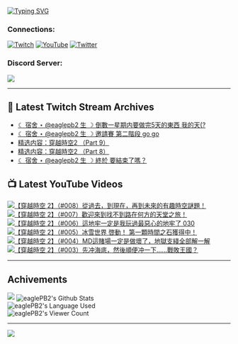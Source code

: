 <!--### Hello people, I'm EaglePB2 - The one who building something for fun 👋
Thank you for standby for this profile.   
The purpose of this profile is coming soon.   
You may come back later, as you wish if this readme.md is updated.   -->

<a href="https://git.io/typing-svg"><img src="https://readme-typing-svg.herokuapp.com?font=Fira+Code&duration=1000&pause=5000&vCenter=true&random=false&width=500&lines=%F0%9F%91%8B+Hello+Everyone%2C+I'm+EaglePB2.;%F0%9F%99%87+Thank+you+for+stopping+by+my+profile.+;%F0%9F%94%AD+%3D%3D%3D%3D+%F0%9F%94%AD;%F0%9F%91%8B+%E4%BD%A0%E5%A5%BD%EF%BC%8C%E6%AD%A1%E8%BF%8E%E4%BE%86%E5%88%B0%E6%88%91%E7%9A%84%E4%BB%A3%E7%A2%BC%E5%BA%AB%E3%80%82;%F0%9F%99%87+%E6%84%9F%E8%AC%9D%E5%89%8D%E4%BE%86%E5%8F%83%E8%A7%80%E5%B0%8F%E5%B1%8B+owo~" alt="Typing SVG" /></a>

### Connections:

[![Twitch](https://img.shields.io/badge/Twitch-9347FF?style=flat-square&logo=twitch&logoColor=white)](https://www.twitch.tv/eaglepb2)
[![YouTube](https://img.shields.io/badge/YouTube-%23FF0000.svg?style=flat-square&logo=YouTube&logoColor=white)](https://www.youtube.com/eaglepb2)
[![Twitter](https://img.shields.io/badge/Twitter-%231DA1F2.svg?style=flat-square&logo=Twitter&logoColor=white)](https://twitter.com/eaglepb2)

### Discord Server:

[![](https://invidget.switchblade.xyz/qKrub9b?theme=dark&language=ch)](https://discord.gg/qKrub9b)

---

## 👾 Latest Twitch Stream Archives
<!-- TWITCH:START -->
- [☾ 宿舍 ⋆ @eaglepb2 生 ☽ 倒數一星期内要做完5天的東西 我的天&lpar;?](https://www.twitch.tv/videos/2326467620)
- [☾ 宿舍 ⋆ @eaglepb2 生 ☽ 邀請賽 第二階段 go go](https://www.twitch.tv/videos/2323954037)
- [精选内容：穿越時空2 （Part 9）](https://www.twitch.tv/videos/2323148869)
- [精选内容：穿越時空2 （Part 8）](https://www.twitch.tv/videos/2323148774)
- [☾ 宿舍 ⋆ @eaglepb2 生 ☽ 終於 要結束了嗎？](https://www.twitch.tv/videos/2322313850)
<!-- TWITCH:END -->



## 📺 Latest YouTube Videos
<!-- YOUTUBE:START -->
<!-- YOUTUBE:END -->

<!-- BEGIN YOUTUBE-CARDS -->
<a href="https://www.youtube.com/watch?v=FP5lKk5idy8">
  <picture>
    <source media="(prefers-color-scheme: dark)" srcset="https://ytcards.demolab.com/?id=FP5lKk5idy8&title=%E3%80%90%E7%A9%BF%E8%B6%8A%E6%99%82%E7%A9%BA+2%E3%80%91%EF%BC%88%23008%EF%BC%89%E5%BE%9E%E9%81%8E%E5%8E%BB%EF%BC%8C%E5%88%B0%E7%8F%BE%E5%9C%A8%EF%BC%8C%E5%86%8D%E5%88%B0%E6%9C%AA%E4%BE%86%E7%9A%84%E6%9C%89%E8%B6%A3%E6%99%82%E7%A9%BA%E8%AC%8E%E9%A1%8C%EF%BC%81&lang=zh&timestamp=1734244709&background_color=%230d1117&title_color=%23ffffff&stats_color=%23dedede&max_title_lines=1&width=250&border_radius=5&duration=20371">
    <img src="https://ytcards.demolab.com/?id=FP5lKk5idy8&title=%E3%80%90%E7%A9%BF%E8%B6%8A%E6%99%82%E7%A9%BA+2%E3%80%91%EF%BC%88%23008%EF%BC%89%E5%BE%9E%E9%81%8E%E5%8E%BB%EF%BC%8C%E5%88%B0%E7%8F%BE%E5%9C%A8%EF%BC%8C%E5%86%8D%E5%88%B0%E6%9C%AA%E4%BE%86%E7%9A%84%E6%9C%89%E8%B6%A3%E6%99%82%E7%A9%BA%E8%AC%8E%E9%A1%8C%EF%BC%81&lang=zh&timestamp=1734244709&background_color=%23ffffff&title_color=%2324292f&stats_color=%2357606a&max_title_lines=1&width=250&border_radius=5&duration=20371" alt="【穿越時空 2】（#008）從過去，到現在，再到未來的有趣時空謎題！" title="【穿越時空 2】（#008）從過去，到現在，再到未來的有趣時空謎題！">
  </picture>
</a>
<a href="https://www.youtube.com/watch?v=6EuFPfnB1cA">
  <picture>
    <source media="(prefers-color-scheme: dark)" srcset="https://ytcards.demolab.com/?id=6EuFPfnB1cA&title=%E3%80%90%E7%A9%BF%E8%B6%8A%E6%99%82%E7%A9%BA+2%E3%80%91%EF%BC%88%23007%EF%BC%89%E6%AD%A1%E8%BF%8E%E4%BE%86%E5%88%B0%E6%89%BE%E4%B8%8D%E5%88%B0%E8%B7%AF%E5%9C%A8%E4%BD%95%E6%96%B9%E7%9A%84%E5%A4%A9%E5%A0%82%E4%B9%8B%E6%97%85%EF%BC%81&lang=zh&timestamp=1734168337&background_color=%230d1117&title_color=%23ffffff&stats_color=%23dedede&max_title_lines=1&width=250&border_radius=5&duration=23971">
    <img src="https://ytcards.demolab.com/?id=6EuFPfnB1cA&title=%E3%80%90%E7%A9%BF%E8%B6%8A%E6%99%82%E7%A9%BA+2%E3%80%91%EF%BC%88%23007%EF%BC%89%E6%AD%A1%E8%BF%8E%E4%BE%86%E5%88%B0%E6%89%BE%E4%B8%8D%E5%88%B0%E8%B7%AF%E5%9C%A8%E4%BD%95%E6%96%B9%E7%9A%84%E5%A4%A9%E5%A0%82%E4%B9%8B%E6%97%85%EF%BC%81&lang=zh&timestamp=1734168337&background_color=%23ffffff&title_color=%2324292f&stats_color=%2357606a&max_title_lines=1&width=250&border_radius=5&duration=23971" alt="【穿越時空 2】（#007）歡迎來到找不到路在何方的天堂之旅！" title="【穿越時空 2】（#007）歡迎來到找不到路在何方的天堂之旅！">
  </picture>
</a>
<a href="https://www.youtube.com/watch?v=N2liAT1liSY">
  <picture>
    <source media="(prefers-color-scheme: dark)" srcset="https://ytcards.demolab.com/?id=N2liAT1liSY&title=%E3%80%90%E7%A9%BF%E8%B6%8A%E6%99%82%E7%A9%BA+2%E3%80%91%EF%BC%88%23006%EF%BC%89%E9%80%99%E5%9C%B0%E7%89%A2%E4%B8%80%E5%AE%9A%E6%98%AF%E6%88%91%E7%8E%A9%E9%81%8E%E6%9C%80%E6%83%A1%E5%BF%83%E7%9A%84%E5%9C%B0%E7%89%A2%E4%BA%86+030&lang=zh&timestamp=1734073923&background_color=%230d1117&title_color=%23ffffff&stats_color=%23dedede&max_title_lines=1&width=250&border_radius=5&duration=25302">
    <img src="https://ytcards.demolab.com/?id=N2liAT1liSY&title=%E3%80%90%E7%A9%BF%E8%B6%8A%E6%99%82%E7%A9%BA+2%E3%80%91%EF%BC%88%23006%EF%BC%89%E9%80%99%E5%9C%B0%E7%89%A2%E4%B8%80%E5%AE%9A%E6%98%AF%E6%88%91%E7%8E%A9%E9%81%8E%E6%9C%80%E6%83%A1%E5%BF%83%E7%9A%84%E5%9C%B0%E7%89%A2%E4%BA%86+030&lang=zh&timestamp=1734073923&background_color=%23ffffff&title_color=%2324292f&stats_color=%2357606a&max_title_lines=1&width=250&border_radius=5&duration=25302" alt="【穿越時空 2】（#006）這地牢一定是我玩過最惡心的地牢了 030" title="【穿越時空 2】（#006）這地牢一定是我玩過最惡心的地牢了 030">
  </picture>
</a>
<a href="https://www.youtube.com/watch?v=dtdEnCO-GIk">
  <picture>
    <source media="(prefers-color-scheme: dark)" srcset="https://ytcards.demolab.com/?id=dtdEnCO-GIk&title=%E3%80%90%E7%A9%BF%E8%B6%8A%E6%99%82%E7%A9%BA+2%E3%80%91%EF%BC%88%23005%EF%BC%89%E5%86%B0%E9%9B%AA%E4%B8%96%E7%95%8C+%E5%95%93%E5%8B%95%EF%BC%81+%E7%AC%AC%E4%B8%80%E9%A1%86%E6%99%82%E9%96%93%E4%B9%8B%E7%9F%B3%E7%8D%B2%E5%BE%97%E4%B8%AD%EF%BC%81&lang=zh&timestamp=1733980322&background_color=%230d1117&title_color=%23ffffff&stats_color=%23dedede&max_title_lines=1&width=250&border_radius=5&duration=15931">
    <img src="https://ytcards.demolab.com/?id=dtdEnCO-GIk&title=%E3%80%90%E7%A9%BF%E8%B6%8A%E6%99%82%E7%A9%BA+2%E3%80%91%EF%BC%88%23005%EF%BC%89%E5%86%B0%E9%9B%AA%E4%B8%96%E7%95%8C+%E5%95%93%E5%8B%95%EF%BC%81+%E7%AC%AC%E4%B8%80%E9%A1%86%E6%99%82%E9%96%93%E4%B9%8B%E7%9F%B3%E7%8D%B2%E5%BE%97%E4%B8%AD%EF%BC%81&lang=zh&timestamp=1733980322&background_color=%23ffffff&title_color=%2324292f&stats_color=%2357606a&max_title_lines=1&width=250&border_radius=5&duration=15931" alt="【穿越時空 2】（#005）冰雪世界 啓動！ 第一顆時間之石獲得中！" title="【穿越時空 2】（#005）冰雪世界 啓動！ 第一顆時間之石獲得中！">
  </picture>
</a>
<a href="https://www.youtube.com/watch?v=7vqZqMIZvjM">
  <picture>
    <source media="(prefers-color-scheme: dark)" srcset="https://ytcards.demolab.com/?id=7vqZqMIZvjM&title=%E3%80%90%E7%A9%BF%E8%B6%8A%E6%99%82%E7%A9%BA+2%E3%80%91%EF%BC%88%23004%EF%BC%89MD%E9%80%99%E8%B3%AD%E5%A0%B4%E4%B8%80%E5%AE%9A%E6%98%AF%E5%81%9A%E5%A3%9E%E4%BA%86%EF%BC%8C%E5%9C%B0%E7%8D%84%E6%94%AF%E7%B6%AB%E5%85%A8%E9%83%A8%E8%A7%A3%E4%B8%80%E8%A7%A3&lang=zh&timestamp=1733741132&background_color=%230d1117&title_color=%23ffffff&stats_color=%23dedede&max_title_lines=1&width=250&border_radius=5&duration=14999">
    <img src="https://ytcards.demolab.com/?id=7vqZqMIZvjM&title=%E3%80%90%E7%A9%BF%E8%B6%8A%E6%99%82%E7%A9%BA+2%E3%80%91%EF%BC%88%23004%EF%BC%89MD%E9%80%99%E8%B3%AD%E5%A0%B4%E4%B8%80%E5%AE%9A%E6%98%AF%E5%81%9A%E5%A3%9E%E4%BA%86%EF%BC%8C%E5%9C%B0%E7%8D%84%E6%94%AF%E7%B6%AB%E5%85%A8%E9%83%A8%E8%A7%A3%E4%B8%80%E8%A7%A3&lang=zh&timestamp=1733741132&background_color=%23ffffff&title_color=%2324292f&stats_color=%2357606a&max_title_lines=1&width=250&border_radius=5&duration=14999" alt="【穿越時空 2】（#004）MD這賭場一定是做壞了，地獄支綫全部解一解" title="【穿越時空 2】（#004）MD這賭場一定是做壞了，地獄支綫全部解一解">
  </picture>
</a>
<a href="https://www.youtube.com/watch?v=zaLLFI5YGJk">
  <picture>
    <source media="(prefers-color-scheme: dark)" srcset="https://ytcards.demolab.com/?id=zaLLFI5YGJk&title=%E3%80%90%E7%A9%BF%E8%B6%8A%E6%99%82%E7%A9%BA+2%E3%80%91%EF%BC%88%23003%EF%BC%89%E5%85%88%E5%86%B2%E6%B5%B7%E5%BA%95%EF%BC%8C%E7%84%B6%E5%BE%8C%E9%A0%86%E4%BE%BF%E5%86%B2%E4%B8%80%E4%B8%8B%E2%80%A6%E2%80%A6%E6%88%B0%E6%95%97%E7%8E%8B%E5%9C%8B%EF%BC%9F&lang=zh&timestamp=1733648374&background_color=%230d1117&title_color=%23ffffff&stats_color=%23dedede&max_title_lines=1&width=250&border_radius=5&duration=21866">
    <img src="https://ytcards.demolab.com/?id=zaLLFI5YGJk&title=%E3%80%90%E7%A9%BF%E8%B6%8A%E6%99%82%E7%A9%BA+2%E3%80%91%EF%BC%88%23003%EF%BC%89%E5%85%88%E5%86%B2%E6%B5%B7%E5%BA%95%EF%BC%8C%E7%84%B6%E5%BE%8C%E9%A0%86%E4%BE%BF%E5%86%B2%E4%B8%80%E4%B8%8B%E2%80%A6%E2%80%A6%E6%88%B0%E6%95%97%E7%8E%8B%E5%9C%8B%EF%BC%9F&lang=zh&timestamp=1733648374&background_color=%23ffffff&title_color=%2324292f&stats_color=%2357606a&max_title_lines=1&width=250&border_radius=5&duration=21866" alt="【穿越時空 2】（#003）先冲海底，然後順便冲一下……戰敗王國？" title="【穿越時空 2】（#003）先冲海底，然後順便冲一下……戰敗王國？">
  </picture>
</a>
<!-- END YOUTUBE-CARDS -->

---

## Achivements
[![](https://github-profile-trophy.vercel.app/?username=eaglepb2&theme=monokai&no-bg=true&&title=Repositories,Issues,Commit,MultiLanguage)](https://github.com/anuraghazra/github-readme-stats)
<img align="center" alt="eaglePB2's Github Stats" src="https://github-readme-stats.vercel.app/api?username=eaglePB2&show_icons=true&hide_border=true&theme=merko" />
<br>
<img align="center" alt="eaglePB2's Language Used" src="https://github-readme-stats.vercel.app/api/top-langs/?username=eaglePB2&show_icons=true&hide_border=true&theme=merko&layout=compact&langs_count=8" />
<br>
<img align="center" alt="eaglePB2's Viewer Count" src="https://visitcount.itsvg.in/api?id=eaglepb2&label=Profile%20Views&color=3&icon=5&pretty=true" />

<hr>

<!-- RANDOMQUOTE:START -->
![](https://quotes-github-readme.vercel.app/api?type=horizontal&theme=merko)
<!-- RANDOMQUOTE:END -->


<!--
       _____   _   _   _____       _____   _   _   ____   
      |_   _| | | | | |  ___|     |  ___| | \ | | |  _  \  
        | |   | |_| | | |___      | |___  |  \| | | | | | 
        | |   |  _  | |  ___|     |  ___| |     | | | | | 
        | |   | | | | | |___      | |___  | |\  | | |_| | 
        |_|   |_| |_| |_____|     |_____| |_| \_| |____ / 
      
-->
